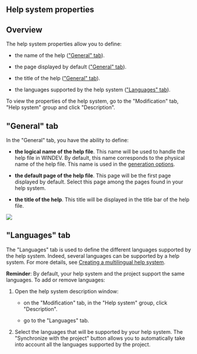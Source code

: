 


## Help system properties
			



<a name="NOTE1"></a>
<a name="NOTE1_1"></a>


## Overview
<a name="overview_ELTTEXTE000135"></a>
The help system properties allow you to define:

- the name of the help (["General" tab](#NOTE2_1)).

- the page displayed by default (["General" tab](#NOTE2_1)).

- the title of the help (["General" tab](#NOTE2_1)).

- the languages supported by the help system (["Languages" tab](#NOTE3_1)).




To view the properties of the help system, go to the "Modification" tab, "Help system" group and click "Description".

<a name="NOTE2"></a>
<a name="NOTE2_1"></a>


## "General" tab
<a name="general_tab_ELTTEXTE000159"></a>
In the "General" tab, you have the ability to define:

- **the logical name of the help file**. This name will be used to handle the help file in WINDEV. By default, this name corresponds to the physical name of the help file. This name is used in the [generation options](../Editeurs/2010015.md). 

- **the default page of the help file**. This page will be the first page displayed by default. Select this page among the pages found in your help system.

- **the title of the help**. This title will be displayed in the title bar of the help file.



![](https://doc.pcsoft.fr/en-US/images/image.awp?langid=3&name=proprieteAide_1.gif)


<a name="NOTE3"></a>
<a name="NOTE3_1"></a>


## "Languages" tab
<a name="languages_tab_ELTTEXTE000183"></a>
The "Languages" tab is used to define the different languages supported by the help system. Indeed, several languages can be supported by a help system. For more details, see [Creating a multilingual help system](../Editeurs/2010025.md).

**Reminder**: By default, your help system and the project support the same languages. To add or remove languages:

1. Open the help system description window: 

	- on the "Modification" tab, in the "Help system" group, click "Description". 

	- go to the "Languages" tab.




2. Select the languages that will be supported by your help system. The "Synchronize with the project" button allows you to automatically take into account all the languages supported by the project.





